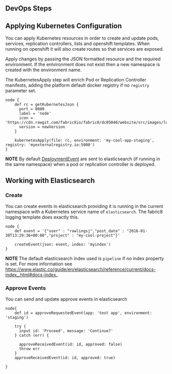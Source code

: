 DevOps Steps
-------------

## Applying Kubernetes Configuration

You can apply Kubernetes resources in order to create and update pods, services, replication controllers, lists and openshift templates.  When running on openshift it will also create routes so that services are exposed.

Apply changes by passing the JSON formatted resource and the required environment.  If the enlvironment does not exist then a new namespace is created with the environment name.

The KubernetesApply step will enrich Pod or Replication Controller manifests, adding the platform default docker registry if no `registry` parameter set.


    node {
        def rc = getKubernetesJson {
          port = 8080
          label = 'node'
          icon = 'https://cdn.rawgit.com/fabric8io/fabric8/dc05040/website/src/images/logos/nodejs.svg'
          version = newVersion
        }

        kubernetesApply(file: rc, environment: 'my-cool-app-staging', registry: 'myexternalregistry.io:5000')
    }

__NOTE__ By default [DeploymentEvent](https://github.com/fabric8io/kubernetes-workflow/blob/master/src/main/java/io/fabric8/kubernetes/workflow/elasticsearch/DeploymentEvent.java) are sent to elasticsearch (if running in the same namespace) when a pod or replication controller is deployed.


## Working with Elasticsearch


### Create
You can create events in elasticsearch providing it is running in the current namespace with a Kubernetes service name of `elasticsearch`.  The fabric8 logging template does exactly this.


    node {
        def event = '{"user" : "rawlingsj","post_date" : "2016-01-30T13:29:36+00:00","project" : "my-cool-project"}'

        createEvent(json: event, index: 'myindex')
    }

__NOTE__ The default elasticsearch index used is `pipeline` if no index property is set.  For more information see https://www.elastic.co/guide/en/elasticsearch/reference/current/docs-index_.html#docs-index_


### Approve Events
You can send and update approve events in elasticsearch


    node{
        def id = approveRequestedEvent(app: 'test app', environment: 'staging')

        try {
          input id: 'Proceed', message: 'Continue?'
        } catch (err) {

          approveReceivedEvent(id: id, approved: false)
          throw err
        }
        approveReceivedEvent(id: id, approved: true)

    }